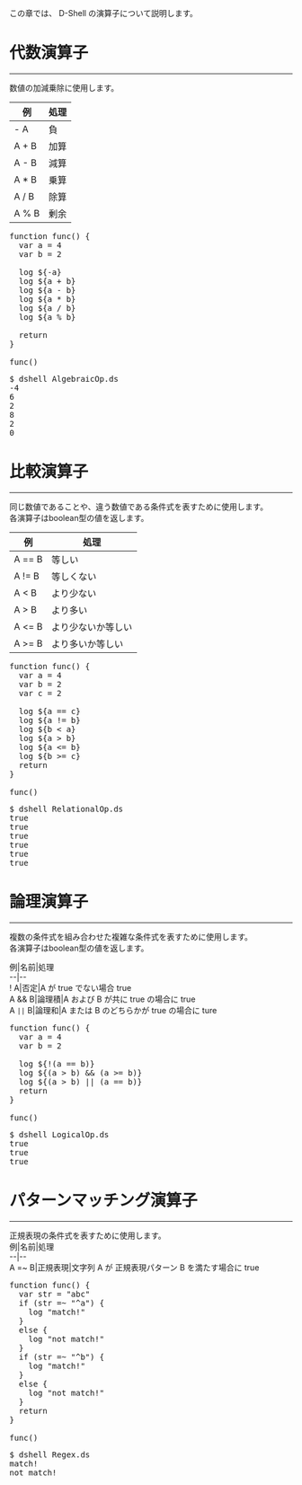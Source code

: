 この章では、 D-Shell の演算子について説明します。  

# 代数演算子
***
数値の加減乗除に使用します。  

例|処理  
--|--  
- A|負  
A + B|加算  
A - B|減算  
A * B|乗算  
A / B|除算  
A % B|剰余  

<pre class="nums:true toolbar:1 lang:scala decode:true" title="サンプル:  AlgebraicOp.ds" >
function func() {
  var a = 4
  var b = 2

  log ${-a}
  log ${a + b}
  log ${a - b}
  log ${a * b}
  log ${a / b}
  log ${a % b}

  return
}

func()
</pre>

<pre class="toolbar:1 highlight:0" title="実行例">
$ dshell AlgebraicOp.ds
-4
6
2
8
2
0
</pre>

# 比較演算子
***
同じ数値であることや、違う数値である条件式を表すために使用します。  
各演算子はboolean型の値を返します。  

例|処理  
--|--  
A == B|等しい  
A != B|等しくない  
A < B|より少ない  
A > B|より多い  
A <= B|より少ないか等しい  
A >= B|より多いか等しい  

<pre class="nums:true toolbar:1 lang:scala decode:true" title="サンプル:  RelationalOp.ds" >
function func() {
  var a = 4
  var b = 2
  var c = 2

  log ${a == c}
  log ${a != b}
  log ${b < a}
  log ${a > b}
  log ${a <= b}
  log ${b >= c}
  return
}

func()
</pre>

<pre class="toolbar:1 highlight:0" title="実行例">
$ dshell RelationalOp.ds
true
true
true
true
true
true
</pre>


# 論理演算子
***
複数の条件式を組み合わせた複雑な条件式を表すために使用します。  
各演算子はboolean型の値を返します。  

例|名前|処理  
--|--  
! A|否定|A が true でない場合 true  
A && B|論理積|A および B が共に true の場合に true  
A `||` B|論理和|A または B のどちらかが true の場合に ture  

<pre class="nums:true toolbar:1 lang:scala decode:true" title="サンプル: LogicalOp.ds" >
function func() {
  var a = 4
  var b = 2

  log ${!(a == b)}
  log ${(a > b) && (a >= b)}
  log ${(a > b) || (a == b)}
  return
}

func()
</pre>

<pre class="toolbar:1 highlight:0" title="実行例">
$ dshell LogicalOp.ds
true
true
true
</pre>

# パターンマッチング演算子
***
正規表現の条件式を表すために使用します。  
例|名前|処理  
--|--  
A =~ B|正規表現|文字列 A が 正規表現パターン B を満たす場合に true  

<pre class="nums:true toolbar:1 lang:scala decode:true" title="サンプル: Regex.ds" >
function func() {
  var str = "abc"
  if (str =~ "^a") {
    log "match!"
  }
  else {
    log "not match!"
  }
  if (str =~ "^b") {
    log "match!"
  }
  else {
    log "not match!"
  }
  return
}

func()
</pre>

<pre class="toolbar:1 highlight:0" title="実行例">
$ dshell Regex.ds
match!
not match!
</pre>
